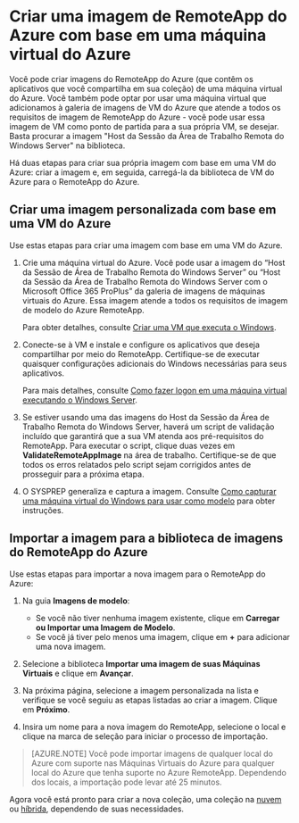 <properties
    pageTitle="Criar uma imagem do Azure RemoteApp baseada em uma VM do Azure | Microsoft Azure"
    description="Saiba como criar uma imagem para o RemoteApp do Azure começando com uma máquina virtual do Azure."
    services="remoteapp"
    documentationCenter=""
    authors="lizap"
    manager="mbaldwin" />

<tags
    ms.service="remoteapp"
    ms.workload="compute"
    ms.tgt_pltfrm="na"
    ms.devlang="na"
    ms.topic="article"
    ms.date="01/21/2016" 
    ms.author="elizapo" />



# Criar uma imagem de RemoteApp do Azure com base em uma máquina virtual do Azure

Você pode criar imagens do RemoteApp do Azure (que contêm os aplicativos que você compartilha em sua coleção) de uma máquina virtual do Azure. Você também pode optar por usar uma máquina virtual que adicionamos à galeria de imagens de VM do Azure que atende a todos os requisitos de imagem de RemoteApp do Azure - você pode usar essa imagem de VM como ponto de partida para a sua própria VM, se desejar. Basta procurar a imagem "Host da Sessão da Área de Trabalho Remota do Windows Server" na biblioteca.

Há duas etapas para criar sua própria imagem com base em uma VM do Azure: criar a imagem e, em seguida, carregá-la da biblioteca de VM do Azure para o RemoteApp do Azure.

## Criar uma imagem personalizada com base em uma VM do Azure

Use estas etapas para criar uma imagem com base em uma VM do Azure.

1. Crie uma máquina virtual do Azure. Você pode usar a imagem do “Host da Sessão de Área de Trabalho Remota do Windows Server” ou “Host da Sessão da Área de Trabalho Remota do Windows Server com o Microsoft Office 365 ProPlus” da galeria de imagens de máquinas virtuais do Azure. Essa imagem atende a todos os requisitos de imagem de modelo do Azure RemoteApp.

	Para obter detalhes, consulte [Criar uma VM que executa o Windows](virtual-machines-windows-tutorial.md).

2. Conecte-se à VM e instale e configure os aplicativos que deseja compartilhar por meio do RemoteApp. Certifique-se de executar quaisquer configurações adicionais do Windows necessárias para seus aplicativos.

	Para mais detalhes, consulte [ Como fazer logon em uma máquina virtual executando o Windows Server](virtual-machines-log-on-windows-server.md).

3. Se estiver usando uma das imagens do Host da Sessão da Área de Trabalho Remota do Windows Server, haverá um script de validação incluído que garantirá que a sua VM atenda aos pré-requisitos do RemoteApp. Para executar o script, clique duas vezes em **ValidateRemoteAppImage** na área de trabalho. Certifique-se de que todos os erros relatados pelo script sejam corrigidos antes de prosseguir para a próxima etapa.

4. O SYSPREP generaliza e captura a imagem. Consulte [Como capturar uma máquina virtual do Windows para usar como modelo](../virtual-machines-capture-image-windows-server.md) para obter instruções.



## Importar a imagem para a biblioteca de imagens do RemoteApp do Azure

Use estas etapas para importar a nova imagem para o RemoteApp do Azure:

1. Na guia **Imagens de modelo**:
	- Se você não tiver nenhuma imagem existente, clique em **Carregar ou Importar uma Imagem de Modelo**.
	- Se você já tiver pelo menos uma imagem, clique em **+** para adicionar uma nova imagem.

2. Selecione a biblioteca **Importar uma imagem de suas Máquinas Virtuais** e clique em **Avançar**.

3. Na próxima página, selecione a imagem personalizada na lista e verifique se você seguiu as etapas listadas ao criar a imagem. Clique em **Próximo**.
4. Insira um nome para a nova imagem do RemoteApp, selecione o local e clique na marca de seleção para iniciar o processo de importação.

> [AZURE.NOTE] Você pode importar imagens de qualquer local do Azure com suporte nas Máquinas Virtuais do Azure para qualquer local do Azure que tenha suporte no Azure RemoteApp. Dependendo dos locais, a importação pode levar até 25 minutos.

Agora você está pronto para criar a nova coleção, uma coleção na [nuvem](remoteapp-create-cloud-deployment.md) ou [híbrida](remoteapp-create-hybrid-deployment.md), dependendo de suas necessidades.

<!---HONumber=AcomDC_0128_2016-->